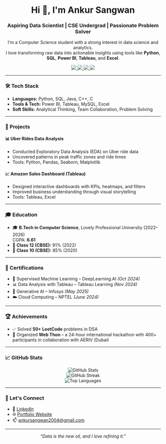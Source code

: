 <h1 align="center">Hi 👋, I'm Ankur Sangwan</h1>
<h3 align="center">Aspiring Data Scientist | CSE Undergrad | Passionate Problem Solver</h3>

<p align="center">
  I'm a Computer Science student with a strong interest in data science and analytics.<br/>
  I love transforming raw data into actionable insights using tools like <strong>Python</strong>, <strong>SQL</strong>, <strong>Power BI</strong>, <strong>Tableau</strong>, and <strong>Excel</strong>.
</p>

<p align="center">
  <a href="https://18ankur.github.io/Portfolio/" target="_blank">
    <img src="https://img.shields.io/badge/🌐 Portfolio-000000?style=for-the-badge&logo=google-chrome&logoColor=white" />
  </a>
  <a href="mailto:ankursangwan2004@gmail.com">
    <img src="https://img.shields.io/badge/✉️ Email-D14836?style=for-the-badge&logo=gmail&logoColor=white" />
  </a>
  <a href="https://www.linkedin.com/in/ankur-sangwan/" target="_blank">
    <img src="https://img.shields.io/badge/💼 LinkedIn-0077B5?style=for-the-badge&logo=linkedin&logoColor=white" />
  </a>
  <a href="https://github.com/18ankur" target="_blank">
    <img src="https://img.shields.io/badge/🐙 GitHub-181717?style=for-the-badge&logo=github&logoColor=white" />
  </a>
</p>

---

<!-- Typing animation (optional) -->
<!--
<p align="center">
  <img src="https://readme-typing-svg.herokuapp.com?font=Fira+Code&size=22&pause=1000&color=1AF79B&center=true&vCenter=true&width=435&lines=Turning+data+into+insight+%F0%9F%93%88;Loves+Python%2C+Power+BI%2C+SQL%2C+Tableau;Building+real-world+AI+solutions+%F0%9F%94%A5">
</p>
-->

### 🛠️ Tech Stack

- **Languages:** Python, SQL, Java, C++, C  
- **Tools & Tech:** Power BI, Tableau, MySQL, Excel  
- **Soft Skills:** Analytical Thinking, Team Collaboration, Problem Solving  

---

### 🚀 Projects

#### 📊 Uber Rides Data Analysis
- Conducted Exploratory Data Analysis (EDA) on Uber ride data  
- Uncovered patterns in peak traffic zones and ride times  
- Tools: Python, Pandas, Seaborn, Matplotlib  

#### 📈 Amazon Sales Dashboard (Tableau)
- Designed interactive dashboards with KPIs, heatmaps, and filters  
- Improved business understanding through visual storytelling  
- Tools: Tableau, Excel  

---

### 🎓 Education

- 🎓 **B.Tech in Computer Science**, Lovely Professional University (2022–2026)  
  CGPA: **6.61**
- 📘 **Class 12 (CBSE):** 91% (2022)  
- 📗 **Class 10 (CBSE):** 85% (2020)

---

### 📜 Certifications

- 🧠 Supervised Machine Learning – DeepLearning.AI *(Oct 2024)*  
- 📊 Data Analysis with Tableau – Tableau Learning *(Nov 2024)*  
- 🤖 Generative AI – Infosys *(May 2025)*  
- ☁️ Cloud Computing – NPTEL *(June 2024)*

---

### 🏆 Achievements

- ✅ Solved **50+ LeetCode** problems in DSA  
- 🧩 Organized **Web Thon** – a 24-hour international hackathon with 400+ participants in collaboration with AERIV (Dubai)

---

### 📈 GitHub Stats

<p align="center">
  <img src="https://github-readme-stats.vercel.app/api?username=18ankur&show_icons=true&theme=radical" alt="GitHub Stats" />
  <br />
  <img src="https://github-readme-streak-stats.herokuapp.com?user=18ankur&theme=radical" alt="GitHub Streak" />
  <br />
  <img src="https://github-readme-stats.vercel.app/api/top-langs/?username=18ankur&layout=compact&theme=radical" alt="Top Languages" />
</p>

<!-- Optional GitHub Trophies -->
<!--
<p align="center">
  <img src="https://github-profile-trophy.vercel.app/?username=18ankur&theme=dracula&row=1&column=6" />
</p>
-->

---

### 🤝 Let's Connect

- 💼 [LinkedIn](https://www.linkedin.com/in/ankur-sangwan/)  
- 🌐 [Portfolio Website](https://18ankur.github.io/Portfolio/)  
- 📫 [ankursangwan2004@gmail.com](mailto:ankursangwan2004@gmail.com)  

---

<p align="center">
  <em>“Data is the new oil, and I love refining it.”</em>  
</p>
